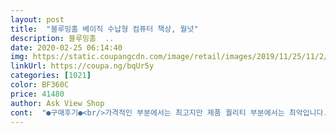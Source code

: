 ```yaml
---
layout: post 
title:  "블루밍홈 베이직 수납형 컴퓨터 책상, 월넛" 
description: 블루밍홈  ..
date: 2020-02-25 06:14:40 
img: https://static.coupangcdn.com/image/retail/images/2019/11/25/11/2/c520c05e-e66b-437f-8996-286273b7fe20.jpg 
linkUrl: https://coupa.ng/bqUr5y 
categories: [1021] 
color: BF360C 
price: 41480 
author: Ask View Shop 
cont:  "●구매후기●<br/>가격적인 부분에서는 최고지만 제품 퀄리티 부분에서는 최악입니다.<br/> 제품 상판에 뜯긴 자국과 찍힘 자국만 없었어도 만족하고 사용했을 것 같은데 너무 아쉽네요.<br/><br/>가성비갑!<br/>가성비는 좋으나 상판에 찍힌 자국이 있으며 모서리 부분이 파손된 부분도 있고, 제품 다리의 균형이 맞지 않습니다.<br/> 높이 조절이 가능하다고 해서 조절 해 봤지만 조절하면 더 흔들려서 불안해서 그냥 동전으로 균형을 맞췄습니다.<br/>  전체적인 마감이나 퀄리티는 중고수준으로 안 좋으나 조립 난이도는 쉬운 편이며 조립할 때 피스 여유분, 드라이버, 렌치를 주는 센스는 좋은 것 같습니다.<br/><br/>견고함 : 전에 쓰던 원목책상처럼 엄청 견고하진 않아요.<br/> 근데 노트북 치거나 필기하는데는 아무 지장 없음! 서랍장이 밑에 있어서 흔들리는게 덜해요.<br/><br/>결제하고 나서 후기들을 봤는데 안 좋은 후기가 몇 개 있더라고요 그래서 걱정하고 있었는데 제가 받은 책상은 문제가 없더라고요 사길 잘한 것 같습니다 조립하기 쉽게 설명서도 있더라고요 ㅎㅎ 잘 쓸게요<br/>디자인 : 심플하고 예뻐요.<br/> 특히 상판이 화이트톤의 나무인데 화이트톤 인테리어랑 너무 잘어울리고 촌스럽지 않아서 너무 좋아요.<br/><br/>배송 : 어제 밤에 시켰는데 오늘 아침에 바로 옴.<br/> 기사님도 친절하셔서 집 안에 택배상자 들여놓고 가주심.<br/><br/>저는 대학생이라 고등학생 때에 비해 책도 많이 없고 해서 기존의 책상을 버리고 공간차지가 적은 심플한 책상을 원했어요.<br/><br/>조립 : 설명서만 잘 이해하면 여자 혼자서 한시간 이내로 금방 조립해요.<br/> 단지 드라이버 돌릴때 손이 너무 아파서 남동생찬스씀... <br/>... <br/> 일단 기본 공구들도 같이 동봉되어 오고 특히 부품들 하나씩 더 챙겨주시는게 너무 좋아요 :) 못 하나가 말썽이었는데 여분 부품이 있어서 기분좋게 조립했어요<br/>총평 : 이 가격에 이정도 퀄리티면 주변 지인들에게 열번 추천합니다! 가성비 따지시는 분들은 꼭 이거 사세여ㅜㅜ<br/>가격적인 부분에서는 최고지만 제품 퀄리티 부분에서는 최악입니다.<br/> 제품 상판에 뜯긴 자국과 찍힘 자국만 없었어도 만족하고 사용했을 것 같은데 너무 아쉽네요.<br/><br/>가성비갑!<br/>가성비는 좋으나 상판에 찍힌 자국이 있으며 모서리 부분이 파손된 부분도 있고, 제품 다리의 균형이 맞지 않습니다.<br/> 높이 조절이 가능하다고 해서 조절 해 봤지만 조절하면 더 흔들려서 불안해서 그냥 동전으로 균형을 맞췄습니다.<br/>  전체적인 마감이나 퀄리티는 중고수준으로 안 좋으나 조립 난이도는 쉬운 편이며 조립할 때 피스 여유분, 드라이버, 렌치를 주는 센스는 좋은 것 같습니다.<br/><br/>견고함 : 전에 쓰던 원목책상처럼 엄청 견고하진 않아요.<br/> 근데 노트북 치거나 필기하는데는 아무 지장 없음! 서랍장이 밑에 있어서 흔들리는게 덜해요.<br/><br/>결제하고 나서 후기들을 봤는데 안 좋은 후기가 몇 개 있더라고요 그래서 걱정하고 있었는데 제가 받은 책상은 문제가 없더라고요 사길 잘한 것 같습니다 조립하기 쉽게 설명서도 있더라고요 ㅎㅎ 잘 쓸게요<br/>디자인 : 심플하고 예뻐요.<br/> 특히 상판이 화이트톤의 나무인데 화이트톤 인테리어랑 너무 잘어울리고 촌스럽지 않아서 너무 좋아요.<br/><br/>배송 : 어제 밤에 시켰는데 오늘 아침에 바로 옴.<br/> 기사님도 친절하셔서 집 안에 택배상자 들여놓고 가주심.<br/><br/>저는 대학생이라 고등학생 때에 비해 책도 많이 없고 해서 기존의 책상을 버리고 공간차지가 적은 심플한 책상을 원했어요.<br/><br/>조립 : 설명서만 잘 이해하면 여자 혼자서 한시간 이내로 금방 조립해요.<br/> 단지 드라이버 돌릴때 손이 너무 아파서 남동생찬스씀... <br/>... <br/> 일단 기본 공구들도 같이 동봉되어 오고 특히 부품들 하나씩 더 챙겨주시는게 너무 좋아요 :) 못 하나가 말썽이었는데 여분 부품이 있어서 기분좋게 조립했어요<br/>총평 : 이 가격에 이정도 퀄리티면 주변 지인들에게 열번 추천합니다! 가성비 따지시는 분들은 꼭 이거 사세여ㅜㅜ<br/>" 
---
```

